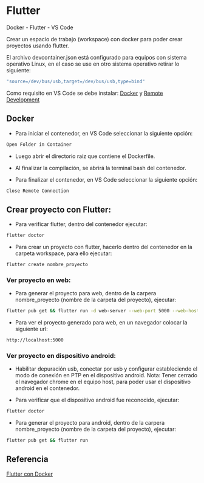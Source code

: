 # Flutter
Docker - Flutter - VS Code

Crear un espacio de trabajo (workspace) con docker para poder crear proyectos usando flutter.

El archivo devcontainer.json está configurado para equipos con sistema operativo Linux, en el caso se use en otro sistema operativo retirar lo siguiente:
 
```bash
"source=/dev/bus/usb,target=/dev/bus/usb,type=bind"
```
Como requisito en VS Code se debe instalar: [Docker](https://marketplace.visualstudio.com/items?itemName=ms-azuretools.vscode-docker/) y [Remote Development](https://marketplace.visualstudio.com/items?itemName=ms-vscode-remote.vscode-remote-extensionpack/)

## Docker

- Para iniciar el contenedor, en VS Code seleccionar la siguiente opción:
```bash
Open Folder in Container
```
- Luego abrir el directorio raíz que contiene el Dockerfile.

- Al finalizar la compilación, se abrirá la terminal bash del contenedor.

- Para finalizar el contenedor, en VS Code seleccionar la siguiente opción:
```bash
Close Remote Connection
```
## Crear proyecto con Flutter:
- Para verificar flutter, dentro del contenedor ejecutar:
```bash
flutter doctor
```
- Para crear un proyecto con flutter, hacerlo dentro del contenedor en la carpeta workspace, para ello ejecutar:
 ```bash
flutter create nombre_proyecto
```

### Ver proyecto en web:
- Para generar el proyecto para web, dentro de la carpera nombre_proyecto (nombre de la carpeta del proyecto), ejecutar:
```bash
flutter pub get && flutter run -d web-server --web-port 5000 --web-hostname 0.0.0.0
```

- Para ver el proyecto generado para web, en un navegador colocar la siguiente url:
```bash
http://localhost:5000
```

### Ver proyecto en dispositivo android:
- Habilitar depuración usb, conectar por usb y configurar estableciendo el modo de conexión en PTP en el dispositivo android. Nota: Tener cerrado el navegador chrome en el equipo host, para poder usar el dispositivo android en el contenedor.

- Para verificar que el dispositivo android fue reconocido, ejecutar:
```bash
flutter doctor
```
- Para generar el proyecto para android, dentro de la carpera nombre_proyecto (nombre de la carpeta del proyecto), ejecutar:
```bash
flutter pub get && flutter run
```

## Referencia
[Flutter con Docker](https://blog.codemagic.io/how-to-dockerize-flutter-apps/)